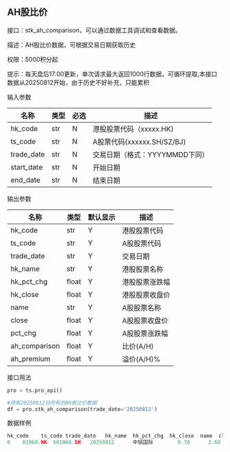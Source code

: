 ## AH股比价

接口：stk_ah_comparison，可以通过数据工具调试和查看数据。

描述：AH股比价数据，可根据交易日期获取历史

权限：5000积分起

提示：每天盘后17:00更新，单次请求最大返回1000行数据，可循环提取,本接口数据从20250812开始，由于历史不好补充，只能累积

输入参数

| 名称 | 类型 | 必选 | 描述 |
| --- | --- | --- | --- |
| hk_code | str | N | 港股股票代码（xxxxx.HK) |
| ts_code | str | N | A股票代码(xxxxxx.SH/SZ/BJ) |
| trade_date | str | N | 交易日期（格式：YYYYMMDD下同） |
| start_date | str | N | 开始日期 |
| end_date | str | N | 结束日期 |

输出参数

| 名称 | 类型 | 默认显示 | 描述 |
| --- | --- | --- | --- |
| hk_code | str | Y | 港股股票代码 |
| ts_code | str | Y | A股股票代码 |
| trade_date | str | Y | 交易日期 |
| hk_name | str | Y | 港股股票名称 |
| hk_pct_chg | float | Y | 港股股票涨跌幅 |
| hk_close | float | Y | 港股股票收盘价 |
| name | str | Y | A股股票名称 |
| close | float | Y | A股股票收盘价 |
| pct_chg | float | Y | A股股票涨跌幅 |
| ah_comparison | float | Y | 比价(A/H) |
| ah_premium | float | Y | 溢价(A/H)% |

接口用法

```python
pro = ts.pro_api()

#获取20250812日所有的AH股比价数据
df = pro.stk_ah_comparison(trade_date='20250812')
```

数据样例

```python
hk_code    ts_code trade_date   hk_name  hk_pct_chg  hk_close  name  close  pct_chg  ah_comparison  ah_premium
0    02068.HK  601068.SH   20250812      中铝国际        0.78      2.60  中铝国际   5.14     0.00           2.16      115.84
```